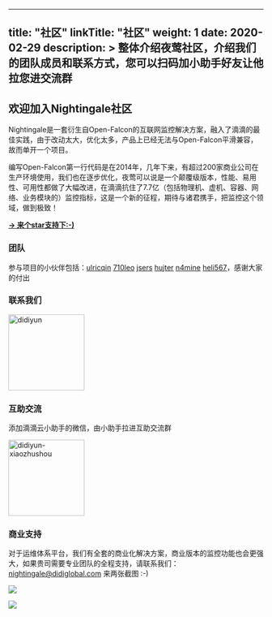 
---
title: "社区"
linkTitle: "社区"
weight: 1
date: 2020-02-29
description: >
  整体介绍夜莺社区，介绍我们的团队成员和联系方式，您可以扫码加小助手好友让他拉您进交流群
---

## 欢迎加入Nightingale社区

Nightingale是一套衍生自Open-Falcon的互联网监控解决方案，融入了滴滴的最佳实践，由于改动太大，优化太多，产品上已经无法与Open-Falcon平滑兼容，故而单开一个项目。

编写Open-Falcon第一行代码是在2014年，几年下来，有超过200家商业公司在生产环境使用，我们也在逐步优化，夜莺可以说是一个颠覆级版本，性能、易用性、可用性都做了大幅改进，在滴滴抗住了7.7亿（包括物理机、虚机、容器、网络、业务模块的）监控指标，这是一个新的征程，期待与诸君携手，把监控这个领域，做到极致！

**[-> 来个star支持下:-)](https://github.com/didi/nightingale)**

### 团队

参与项目的小伙伴包括：[ulricqin](https://github.com/ulricqin) [710leo](https://github.com/710leo) [jsers](https://github.com/jsers) [hujter](https://github.com/hujter) [n4mine](https://github.com/n4mine) [heli567](https://github.com/heli567)，感谢大家的付出

### 联系我们

<img src="https://s3-gz01.didistatic.com/n9e-pub/image/didiyun-wechat.jpg" width="150" alt="didiyun"/>

### 互助交流

添加滴滴云小助手的微信，由小助手拉进互助交流群

<img src="https://s3-gz01.didistatic.com/n9e-pub/image/didiyun-xiaozhushou-wechat.jpeg" width="150" alt="didiyun-xiaozhushou"/>


### 商业支持

对于运维体系平台，我们有全套的商业化解决方案，商业版本的监控功能也会更强大，如果贵司需要专业团队的全程支持，请联系我们：<nightingale@didiglobal.com> 来两张截图 :-)

![](https://s3-gz01.didistatic.com/n9e-pub/ecmc-img/screen.png)

![](https://s3-gz01.didistatic.com/n9e-pub/ecmc-img/event-his.png)